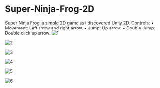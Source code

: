 # Super-Ninja-Frog-2D
Super Ninja Frog, a simple 2D game as i discovered Unity 2D.
Controls:
• Movement: Left arrow and right arrow.
• Jump: Up arrow.
• Double Jump: Double click up arrow.
![1](https://user-images.githubusercontent.com/128997898/236850554-785d78ce-9ffa-4c8f-a048-0d014c1d2da3.png)

![2](https://user-images.githubusercontent.com/128997898/236851670-e4e61fce-de8e-4246-a184-62ebcb872985.png)

![3](https://user-images.githubusercontent.com/128997898/236851721-a3b1e143-e07a-47ad-b656-9becc831cc46.png)

![4](https://user-images.githubusercontent.com/128997898/236851759-ee1b9714-70be-484b-a434-f7ee779d21ee.png)

![5](https://user-images.githubusercontent.com/128997898/236851802-8b691cec-34ad-4ba7-b733-68418e97f4b2.png)

![6](https://user-images.githubusercontent.com/128997898/236851841-4e98cf34-efed-42c3-ba92-b047c0c94574.png)
